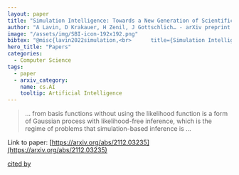 ```yaml
---
layout: paper
title: "Simulation Intelligence: Towards a New Generation of Scientific Methods"
author: "A Lavin, D Krakauer, H Zenil, J Gottschlich… - arXiv preprint arXiv …, 2021 - arxiv.org"
image: "/assets/img/SBI-icon-192x192.png"
bibtex: "@misc{lavin2022simulation,<br>      title={Simulation Intelligence: Towards a New Generation of Scientific Methods}, <br>      author={Alexander Lavin and David Krakauer and Hector Zenil and Justin Gottschlich and Tim Mattson and Johann Brehmer and Anima Anandkumar and Sanjay Choudry and Kamil Rocki and Atılım Güneş Baydin and Carina Prunkl and Brooks Paige and Olexandr Isayev and Erik Peterson and Peter L. McMahon and Jakob Macke and Kyle Cranmer and Jiaxin Zhang and Haruko Wainwright and Adi Hanuka and Manuela Veloso and Samuel Assefa and Stephan Zheng and Avi Pfeffer},<br>      year={2022},<br>      eprint={2112.03235},<br>      archivePrefix={arXiv},<br>      primaryClass={cs.AI}<br>}"
hero_title: "Papers"
categories:
  - Computer Science
tags:
  - paper
  - arxiv_category:
    name: cs.AI
    tooltip: Artificial Intelligence
---
```

>… from basis functions without using the likelihood function is a form of Gaussian process with likelihood-free inference, which is the regime of problems that simulation-based inference is …

Link to paper: [https://arxiv.org/abs/2112.03235](https://arxiv.org/abs/2112.03235)

[cited by](https://scholar.google.com/scholar?cites=5790287534556149623&as_sdt=2005&sciodt=0,5&hl=en&num=20)
